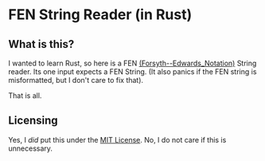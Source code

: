 # FEN String Reader (in Rust)
## What is this?
I wanted to learn Rust, so here is a FEN [(Forsyth--Edwards\_Notation)](https://en.wikipedia.org/wiki/Forsyth%E2%80%93Edwards_Notation) String reader. Its one input expects a FEN String. (It also panics if the FEN string is misformatted, but I don't care to fix that).

That is all.

## Licensing
Yes, I *did* put this under the [MIT License](LICENSE). No, I do not care if this is unnecessary.
